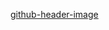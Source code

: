 [github-header-image](https://github.com/user-attachments/assets/0a784d0a-d2ae-45bb-8efc-c622fbaa8a47)




